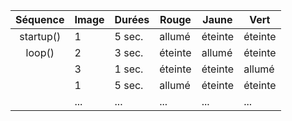









|Séquence  |Image|Durées|Rouge   |Jaune   |Vert    |
|:--------:|-----|------|--------|--------|--------|
|startup() |1    |5 sec.|allumé  |éteinte |éteinte |
| loop()   |2    |3 sec.|éteinte |allumé  |éteinte |
|          |3    |1 sec.|éteinte |éteinte |allumé  |
|          |1    |5 sec.|allumé  |éteinte |éteinte |
|          |...  |...   |...     |...     |...     |
                        

